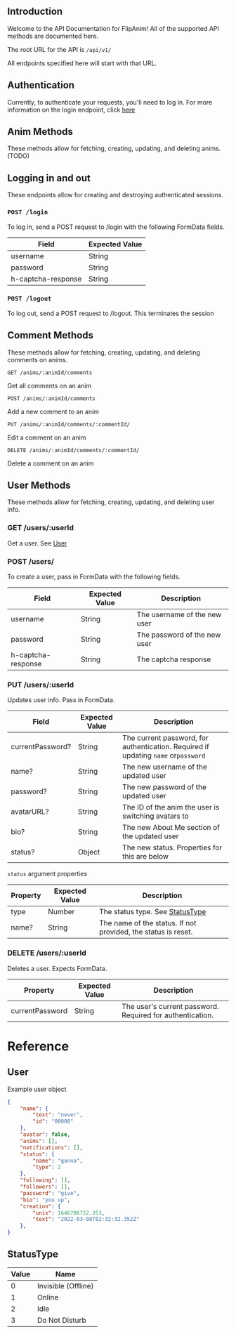 ## Introduction

Welcome to the API Documentation for FlipAnim!
All of the supported API methods are documented here.

The root URL for the API is
`/api/v1/`

All endpoints specified here will start with that URL.

## Authentication

Currently, to authenticate your requests, you'll need to log in. For more information on the login endpoint, click [here](#login) 

## Anim Methods

These methods allow for fetching, creating, updating, and deleting anims.
(TODO)

## Logging in and out

These endpoints allow for creating and destroying authenticated sessions.

### `POST /login`

To log in, send a POST request to /login with the following FormData fields.

| Field              | Expected Value |
| ------------------ | -------------- |
| username           | String         |
| password           | String         |
| h-captcha-response | String         |

### `POST /logout`

To log out, send a POST request to /logout. This terminates the session

## Comment Methods

These methods allow for fetching, creating, updating, and deleting comments on anims.

`GET /anims/:animId/comments`

Get all comments on an anim

`POST /anims/:animId/comments`

Add a new comment to an anim

`PUT /anims/:animId/comments/:commentId/`

Edit a comment on an anim

`DELETE /anims/:animId/comments/:commentId/`

Delete a comment on an anim

## User Methods

These methods allow for fetching, creating, updating, and deleting user info.

### GET /users/:userId

Get a user. See [User](#User)

### POST /users/

To create a user, pass in FormData with the following fields.

| Field              | Expected Value | Description                  |
| ------------------ | -------------- | ---------------------------- |
| username           | String         | The username of the new user |
| password           | String         | The password of the new user |
| h-captcha-response | String         | The captcha response         |

### PUT /users/:userId

Updates user info. Pass in FormData.

| Field            | Expected Value | Description                                                                        |
| ---------------- | -------------- | ---------------------------------------------------------------------------------- |
| currentPassword? | String         | The current password, for authentication. Required if updating `name` or`password` |
| name?            | String         | The new username of the updated user                                               |
| password?        | String         | The new password of the updated user                                               |
| avatarURL?       | String         | The ID of the anim the user is switching avatars to                                |
| bio?             | String         | The new About Me section of the updated user                                       |
| status?          | Object         | The new status. Properties for this are below                                      |

`status` argument properties

| Property | Expected Value | Description                                                   |
| -------- | -------------- | ------------------------------------------------------------- |
| type     | Number         | The status type. See [StatusType](#statustype)                |
| name?    | String         | The name of the status. If not provided, the status is reset. |

### DELETE /users/:userId

Deletes a user. Expects FormData.

| Property        | Expected Value | Description                                               |
| --------------- | -------------- | --------------------------------------------------------- |
| currentPassword | String         | The user's current password. Required for authentication. |

# Reference

## User

Example user object

```json
{
    "name": {
        "text": "never",
        "id": "00000"
    }, 
    "avatar": false,
    "anims": [],
    "notifications": [],
    "status": {
        "name": "gonna",
        "type": 2
    },
    "following": [],
    "followers": [],
    "password": "give",
    "bio": "you up",
    "creation": {
        "unix": 1646706752.353,
        "text": "2022-03-08T02:32:32.352Z"
    },
}
```

## StatusType

| Value | Name                |
| ----- | ------------------- |
| 0     | Invisible (Offline) |
| 1     | Online              |
| 2     | Idle                |
| 3     | Do Not Disturb      |

## 